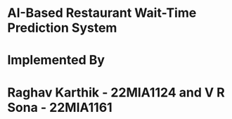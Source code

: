 ﻿# AI-Based Restaurant Wait-Time Prediction System
# Implemented By
# Raghav Karthik - 22MIA1124 and V R Sona - 22MIA1161
